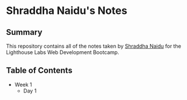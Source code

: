 # Shraddha Naidu's Notes

## Summary

This repository contains all of the notes taken by [Shraddha Naidu](https://github.com/Shraddha-Naidu/lighthouse-web-notes) for the Lighthouse Labs Web Development Bootcamp.

## Table of Contents
* Week 1
  * Day 1